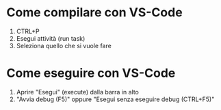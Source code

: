 # Come compilare con VS-Code
1. CTRL+P
2. Esegui attività (run task)
3. Seleziona quello che si vuole fare

# Come eseguire con VS-Code
1. Aprire "Esegui" (execute) dalla barra in alto
2. "Avvia debug (F5)" oppure "Esegui senza eseguire debug (CTRL+F5)"